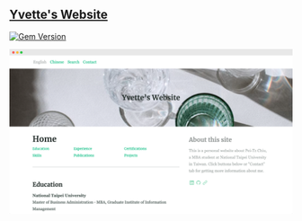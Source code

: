 <font color="#33A6B8"><h2>[Yvette's Website](https://yvette-website.netlify.app/)</font></h2>
[![Gem Version](https://badge.fury.io/rb/alembic-jekyll-theme.svg)](https://badge.fury.io/rb/alembic-jekyll-theme) 

![Screenshot](https://github.com/Yvette0828/MyWebsite/blob/master/screenshot.png)
